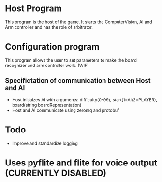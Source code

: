 # Host Program
This program is the host of the game.
It starts the ComputerVision, AI and Arm controller
and has the role of arbitrator.

# Configuration program
This program allows the user to set parameters
to make the board recognizer and arm controller work. (WIP)

## Specifictation of communication between Host and AI
* Host initialzes AI with arguments:
    difficulty(0-99),
    start(1=AI/2=PLAYER),
    board(string boardRepresentation)
* Host and AI communicate using zeromq and protobuf

# Todo
* Improve and standardize logging

# Uses pyflite and flite for voice output (CURRENTLY DISABLED)
